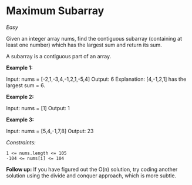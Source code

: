 # Maximum Subarray
*Easy*

Given an integer array nums, find the contiguous subarray (containing at least one number) which has the largest sum and return its sum.

A subarray is a contiguous part of an array.
 

**Example 1:**

Input: nums = [-2,1,-3,4,-1,2,1,-5,4]
Output: 6
Explanation: [4,-1,2,1] has the largest sum = 6.

**Example 2:**

Input: nums = [1]
Output: 1

**Example 3:**

Input: nums = [5,4,-1,7,8]
Output: 23
 

*Constraints:*

    1 <= nums.length <= 105
    -104 <= nums[i] <= 104

 

**Follow up:** If you have figured out the O(n) solution, try coding another solution using the divide and conquer approach, which is more subtle.

